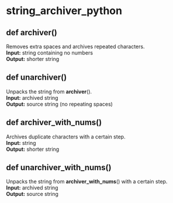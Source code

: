 # string_archiver_python

## def archiver()  
Removes extra spaces and archives repeated characters.  
**Input:** string containing no numbers  
**Output:** shorter string  

## def unarchiver()  
Unpacks the string from **archiver**().  
**Input:** archived string   
**Output:** source string (no repeating spaces)  

## def archiver_with_nums()  
Archives duplicate characters with a certain step.  
**Input:** string    
**Output:** shorter string  

## def unarchiver_with_nums()  
Unpacks the string from **archiver_with_nums**() with a certain step.  
**Input:** archived string    
**Output:** source string  
